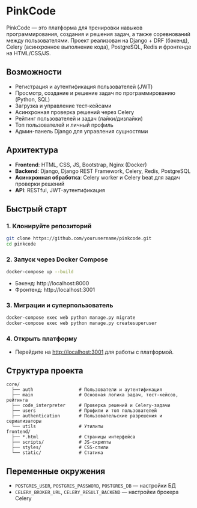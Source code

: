 # PinkCode

PinkCode — это платформа для тренировки навыков программирования, создания и решения задач, а также соревнований между пользователями. Проект реализован на Django + DRF (бэкенд), Celery (асинхронное выполнение кода), PostgreSQL, Redis и фронтенде на HTML/CSS/JS.


## Возможности

- Регистрация и аутентификация пользователей (JWT)
- Просмотр, создание и решение задач по программированию (Python, SQL)
- Загрузка и управление тест-кейсами
- Асинхронная проверка решений через Celery
- Рейтинг пользователей и задач (лайки/дизлайки)
- Топ пользователей и личный профиль
- Админ-панель Django для управления сущностями

## Архитектура

- **Frontend**: HTML, CSS, JS, Bootstrap, Nginx (Docker)
- **Backend**: Django, Django REST Framework, Celery, Redis, PostgreSQL
- **Асинхронная обработка**: Celery worker и Celery beat для задач проверки решений
- **API**: RESTful, JWT-аутентификация

## Быстрый старт

### 1. Клонируйте репозиторий

```sh
git clone https://github.com/yourusername/pinkcode.git
cd pinkcode
```

### 2. Запуск через Docker Compose

```sh
docker-compose up --build
```

- Бэкенд: http://localhost:8000
- Фронтенд: http://localhost:3001

### 3. Миграции и суперпользователь

```sh
docker-compose exec web python manage.py migrate
docker-compose exec web python manage.py createsuperuser
```

### 4. Открыть платформу

- Перейдите на [http://localhost:3001](http://localhost:3001) для работы с платформой.

## Структура проекта

```
core/
  ├── auth                 # Пользователи и аутентификация
  ├── main                 # Основная логика задач, тест-кейсов, рейтинга
  ├── code_interpreter     # Проверка решений и Celery-задачи
  ├── users                # Профили и топ пользователей
  ├── authentication       # Пользовательские разрешения и сериализаторы  
  └── utils                # Утилиты
frontend/
  ├── *.html               # Страницы интерфейса
  ├── scripts/             # JS-скрипты
  ├── styles/              # CSS-стили
  └── static/              # Статика
```

## Переменные окружения

- `POSTGRES_USER`, `POSTGRES_PASSWORD`, `POSTGRES_DB` — настройки БД
- `CELERY_BROKER_URL`, `CELERY_RESULT_BACKEND` — настройки брокера Celery